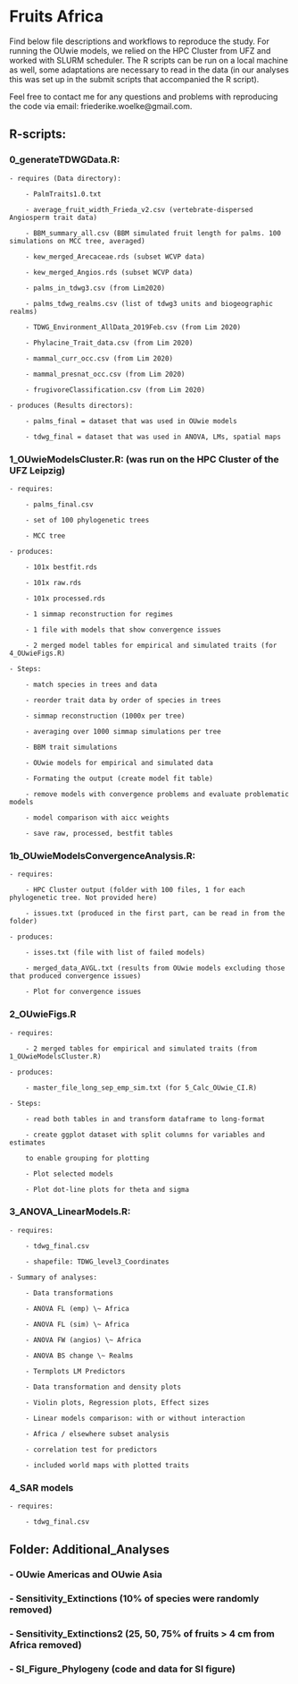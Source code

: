 # Fruits Africa

Find below file descriptions and workflows to reproduce the study. For running the OUwie models, we relied on the HPC Cluster from UFZ and worked with SLURM scheduler. The R scripts can be run on a local machine as well, some adaptations are necessary to read in the data (in our analyses this was set up in the submit scripts that accompanied the R script).

Feel free to contact me for any questions and problems with reproducing the code via email: friederike.woelke\@gmail.com.

## R-scripts:

### 0_generateTDWGData.R:

	- requires (Data directory):

		- PalmTraits1.0.txt

		- average_fruit_width_Frieda_v2.csv (vertebrate-dispersed Angiosperm trait data)

		- BBM_summary_all.csv (BBM simulated fruit length for palms. 100 simulations on MCC tree, averaged)

		- kew_merged_Arecaceae.rds (subset WCVP data)

		- kew_merged_Angios.rds (subset WCVP data)

		- palms_in_tdwg3.csv (from Lim2020)

		- palms_tdwg_realms.csv (list of tdwg3 units and biogeographic realms)

		- TDWG_Environment_AllData_2019Feb.csv (from Lim 2020)

		- Phylacine_Trait_data.csv (from Lim 2020)

		- mammal_curr_occ.csv (from Lim 2020)

		- mammal_presnat_occ.csv (from Lim 2020)

		- frugivoreClassification.csv (from Lim 2020)

	- produces (Results directors):

		- palms_final = dataset that was used in OUwie models

		- tdwg_final = dataset that was used in ANOVA, LMs, spatial maps

### 1_OUwieModelsCluster.R: (was run on the HPC Cluster of the UFZ Leipzig)

	- requires:

		- palms_final.csv

		- set of 100 phylogenetic trees

		- MCC tree

	- produces:

		- 101x bestfit.rds

		- 101x raw.rds

		- 101x processed.rds

		- 1 simmap reconstruction for regimes

		- 1 file with models that show convergence issues

		- 2 merged model tables for empirical and simulated traits (for 4_OUwieFigs.R)

	- Steps:

		- match species in trees and data

		- reorder trait data by order of species in trees

		- simmap reconstruction (1000x per tree)

		- averaging over 1000 simmap simulations per tree

		- BBM trait simulations

		- OUwie models for empirical and simulated data

		- Formating the output (create model fit table)

		- remove models with convergence problems and evaluate problematic models

		- model comparison with aicc weights

		- save raw, processed, bestfit tables

### 1b_OUwieModelsConvergenceAnalysis.R: 

	- requires:

		- HPC Cluster output (folder with 100 files, 1 for each phylogenetic tree. Not provided here)

		- issues.txt (produced in the first part, can be read in from the folder)

	- produces:

		- isses.txt (file with list of failed models)

		- merged_data_AVGL.txt (results from OUwie models excluding those that produced convergence issues)

		- Plot for convergence issues

### 2_OUwieFigs.R

	- requires:

		- 2 merged tables for empirical and simulated traits (from 1_OUwieModelsCluster.R)

	- produces:

		- master_file_long_sep_emp_sim.txt (for 5_Calc_OUwie_CI.R)

	- Steps:

		- read both tables in and transform dataframe to long-format

		- create ggplot dataset with split columns for variables and estimates

		to enable grouping for plotting

		- Plot selected models

		- Plot dot-line plots for theta and sigma

### 3_ANOVA_LinearModels.R:

	- requires:

		- tdwg_final.csv

		- shapefile: TDWG_level3_Coordinates

	- Summary of analyses:

		- Data transformations

		- ANOVA FL (emp) \~ Africa

		- ANOVA FL (sim) \~ Africa

		- ANOVA FW (angios) \~ Africa

		- ANOVA BS change \~ Realms

		- Termplots LM Predictors

		- Data transformation and density plots

		- Violin plots, Regression plots, Effect sizes

		- Linear models comparison: with or without interaction

		- Africa / elsewhere subset analysis

		- correlation test for predictors

		- included world maps with plotted traits

### 4_SAR models

	- requires:

		- tdwg_final.csv

## Folder: Additional_Analyses

### 	- OUwie Americas and OUwie Asia

### 	- Sensitivity_Extinctions (10% of species were randomly removed)

### 	- Sensitivity_Extinctions2 (25, 50, 75% of fruits \> 4 cm from Africa removed)

### 	- SI_Figure_Phylogeny (code and data for SI figure)

##  
